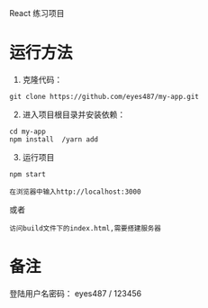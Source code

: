 React 练习项目


# 运行方法
1. 克隆代码：

```
git clone https://github.com/eyes487/my-app.git
```

2. 进入项目根目录并安装依赖：

```
cd my-app
npm install  /yarn add
```


3. 运行项目

```
npm start

在浏览器中输入http://localhost:3000

```
或者

```
访问build文件下的index.html,需要搭建服务器
```

# 备注

登陆用户名密码：  eyes487  /  123456



